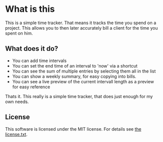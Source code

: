 #  What is this

This is a simple time tracker. That means it tracks the time you spend on a project. This allows you to then later accurately bill a client for the time you spent on him.

## What does it do?

- You can add time intervals
- You can set the end time of an interval to 'now' via a shortcut
- You can see the sum of multiple entries by selecting them all in the list
- You can show a weekly summary, for easy copying into bills.
- You can see a live preview of the current intervall length as a preview for easy reference

Thats it. This really is a simple time tracker, that does just enough for my own needs.

## License

This software is licensed under the MIT license. For details see [the license.txt](License.txt).

